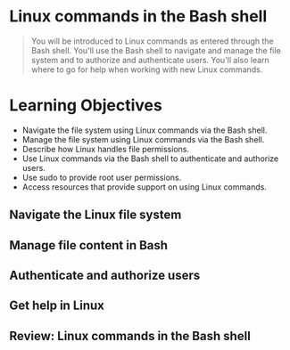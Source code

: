 # Linux commands in the Bash shell
> You will be introduced to Linux commands as entered through the Bash shell. You'll use the Bash shell to navigate and manage the file system and to authorize and authenticate users. You'll also learn where to go for help when working with new Linux commands.
# Learning Objectives
- Navigate the file system using Linux commands via the Bash shell.
- Manage the file system using Linux commands via the Bash shell.
- Describe how Linux handles file permissions.
- Use Linux commands via the Bash shell to authenticate and authorize users.
- Use sudo to provide root user permissions.
- Access resources that provide support on using Linux commands.
## Navigate the Linux file system
## Manage file content in Bash
## Authenticate and authorize users
## Get help in Linux
## Review: Linux commands in the Bash shell
